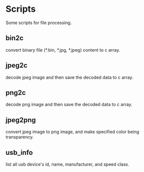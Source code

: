 # Scripts
Some scripts for file processing.

## bin2c
convert binary file (\*.bin, \*.jpg, \*.jpeg) content to c array.

## jpeg2c
decode jpeg image and then save the decoded data to c array.

## png2c
decode png image and then save the decoded data to c array.

## jpeg2png
convert jpeg image to png image, and make specified color being transparency.

## usb_info
list all usb device's id, name, manufacturer, and speed class.
